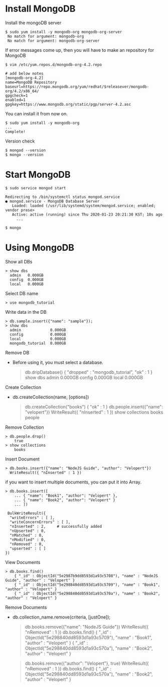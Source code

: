   # Install MongoDB
  
  Install the mongoDB server
  
    $ sudo yum install -y mongodb-org mongodb-org-server
     No match for argument: mongodb-org
     No match for argument: mongodb-org-server
     
  If error messages come up, then you will have to make an repository for MongoDB
  
    $ vim /etc/yum.repos.d/mongodb-org-4.2.repo
    
    # add below notes
    [mongodb-org-4.2]   
    name=MongoDB Repository
    baseurl=https://repo.mongodb.org/yum/redhat/$releasever/mongodb-org/4.2/x86_64/
    gpgcheck=1
    enabled=1
    gpgkey=https://www.mongodb.org/static/pgp/server-4.2.asc
    
You can install it from now on.    

    $ sudo yum install -y mongodb-org
    ...
    Complete!
    
    
Version check

    $ mongod --version
    $ mongo --version
    
   
# Start MongoDB

    $ sudo service mongod start
    
    Redirecting to /bin/systemctl status mongod.service
    ● mongod.service - MongoDB Database Server
       Loaded: loaded (/usr/lib/systemd/system/mongod.service; enabled; vendor prese>
       Active: active (running) since Thu 2020-01-23 20:21:30 KST; 10s ago
         ...
         
    $ mongo
    
# Using MongoDB

Show all DBs

    > show dbs
      admin   0.000GB
      config  0.000GB
      local   0.000GB
      
Select DB name

    > use mongodb_tutorial

Write data in the DB

    > db.sample.insert({"name": "sample"});
    > show dbs
      admin             0.000GB
      config            0.000GB
      local             0.000GB
      mongodb_tutorial  0.000GB

Remove DB
- Before using it, you must select a database.

    > db.dripDatabase() 
      { "dropped" : "mongodb_tutorial", "ok" : 1 }
    > show dbs
      admin   0.000GB
      config  0.000GB
      local   0.000GB
      
Create Collection
- db.createCollection(name, [options])

    > db.createCollection("books")
      { "ok" : 1 }
    > db.people.insert({"name": "velopert"})
        WriteResult({ "nInserted" : 1 })
    > show collections
        books
        people

Remove Collection

    > db.people.drop()
        true
    > show collections
        books
        
Insert Document 
 
    > db.books.insert({"name": "NodeJS Guide", "author": "Velopert"})
      WriteResult({ "nInserted" : 1 })
      
if you want to insert multiple documents, you can put it into Array.

    > db.books.insert([
        ... { "name": "Book1", "author": "Velopert" },
        ... { "name": "Book2", "author": "Velopert" }
        ... ])
        
     BulkWriteResult({
      "writeErrors" : [ ],
      "writeConcernErrors" : [ ],
      "nInserted" : 2,     # successfully added
      "nUpserted" : 0,
      "nMatched" : 0,
      "nModified" : 0,
      "nRemoved" : 0,
      "upserted" : [ ]
    })

View Documents
 
    > db.books.find()
        { "_id" : ObjectId("5e2987b9dd8593d1a93c5708"), "name" : "NodeJS Guide", "author" : "Velopert" }
        { "_id" : ObjectId("5e298840dd8593d1a93c5709"), "name" : "Book1", "author" : "Velopert" }
        { "_id" : ObjectId("5e298840dd8593d1a93c570a"), "name" : "Book2", "author" : "Velopert" }

Remove Documents
 - db.collection_name.remove(criteria, [justOne]);
 
    > db.books.remove({"name": "NodeJS Guide"})
        WriteResult({ "nRemoved" : 1 })
    >  db.books.find()
        { "_id" : ObjectId("5e298840dd8593d1a93c5709"), "name" : "Book1", "author" : "Velopert" }
        { "_id" : ObjectId("5e298840dd8593d1a93c570a"), "name" : "Book2", "author" : "Velopert" }
        
    > db.books.remove({"author": "Velopert"}, true)
        WriteResult({ "nRemoved" : 1 })
    >  db.books.find()
        { "_id" : ObjectId("5e298840dd8593d1a93c570a"), "name" : "Book2", "author" : "Velopert" }
        

        

